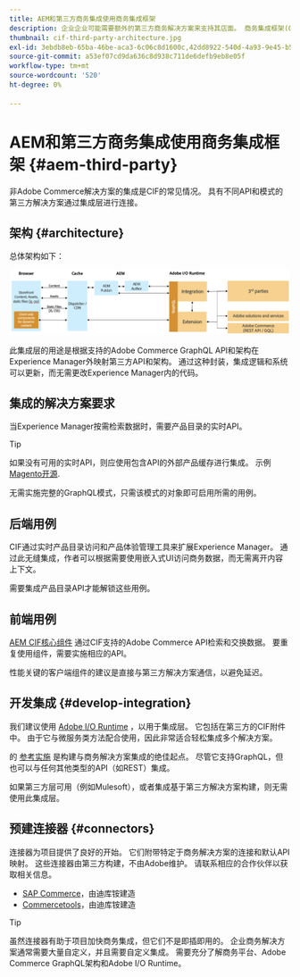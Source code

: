 ```yaml
---
title: AEM和第三方商务集成使用商务集成框架
description: 企业企业可能需要额外的第三方商务解决方案来支持其店面。 商务集成框架(CIF)可用于此类集成方案，以使用I/O运行时将第三方商务解决方案连接到Adobe Experience Manager。
thumbnail: cif-third-party-architecture.jpg
exl-id: 3ebdb8eb-65ba-46be-aca3-6c06c8d1600c,42dd8922-540d-4a93-9e45-b5e83dc11e16
source-git-commit: a53ef07cd9da636c8d938c711de6defb9eb8e05f
workflow-type: tm+mt
source-wordcount: '520'
ht-degree: 0%

---
```


# AEM和第三方商务集成使用商务集成框架 {#aem-third-party}

非Adobe Commerce解决方案的集成是CIF的常见情况。 具有不同API和模式的第三方解决方案通过集成层进行连接。

## 架构 {#architecture}

总体架构如下：

![AEM非Magento/第三方架构概述](../assets//AEM_nonMagento_Architecture.png)

此集成层的用途是根据支持的Adobe Commerce GraphQL API和架构在Experience Manager外映射第三方API和架构。 通过这种封装，集成逻辑和系统可以更新，而无需更改Experience Manager内的代码。

## 集成的解决方案要求

当Experience Manager按需检索数据时，需要产品目录的实时API。

>[!TIP]
>
>如果没有可用的实时API，则应使用包含API的外部产品缓存进行集成。 示例 [Magento开源](https://magento.com/products/magento-open-source).

无需实施完整的GraphQL模式，只需该模式的对象即可启用所需的用例。

## 后端用例

CIF通过实时产品目录访问和产品体验管理工具来扩展Experience Manager。 通过此无缝集成，作者可以根据需要使用嵌入式UI访问商务数据，而无需离开内容上下文。

需要集成产品目录API才能解锁这些用例。

## 前端用例

[AEM CIF核心组件](https://github.com/adobe/aem-core-cif-components) 通过CIF支持的Adobe Commerce API检索和交换数据。 要重复使用组件，需要实施相应的API。

性能关键的客户端组件的建议是直接与第三方解决方案通信，以避免延迟。

## 开发集成 {#develop-integration}

我们建议使用 [Adobe I/O Runtime](https://www.adobe.io/apis/experienceplatform/runtime.html) ，以用于集成层。 它包括在第三方的CIF附件中。 由于它与微服务类方法配合使用，因此非常适合轻松集成多个解决方案。

的 [参考实施](https://github.com/adobe/commerce-cif-graphql-integration-reference) 是构建与商务解决方案集成的绝佳起点。 尽管它支持GraphQL，但也可以与任何其他类型的API（如REST）集成。

如果第三方层可用（例如Mulesoft），或者集成基于第三方解决方案构建，则无需使用此集成层。

## 预建连接器 {#connectors}

连接器为项目提供了良好的开始。 它们附带特定于商务解决方案的连接和默认API映射。 这些连接器由第三方构建，不由Adobe维护。 请联系相应的合作伙伴以获取相关信息。

* [SAP Commerce](https://github.com/diconium/commerce-cif-graphql-integration-hybris)，由迪库铵建造
* [Commercetools](https://github.com/diconium/commerce-cif-graphql-integration-commercetool)，由迪库铵建造

>[!TIP]
>
>虽然连接器有助于项目加快商务集成，但它们不是即插即用的。 企业商务解决方案通常需要大量自定义，并且需要自定义集成。 需要充分了解商务平台、Adobe Commerce GraphQL架构和Adobe I/O Runtime。
